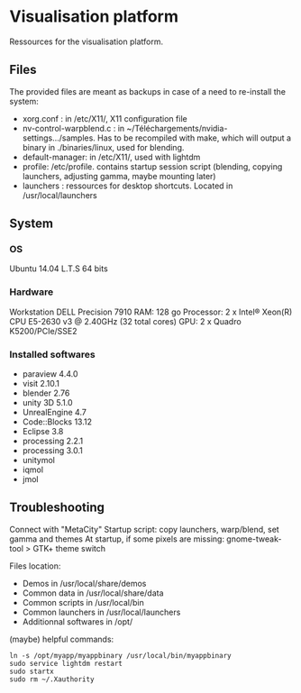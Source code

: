 # Visualisation platform
Ressources for the visualisation platform.

## Files
The provided files are meant as backups in case of a need to re-install the system:
* xorg.conf : in /etc/X11/, X11 configuration file
* nv-control-warpblend.c : in ~/Téléchargements/nvidia-settings.../samples. Has to be recompiled with make, which will output a binary in ./binaries/linux, used for blending.
* default-manager: in /etc/X11/, used with lightdm
* profile: /etc/profile. contains startup session script (blending, copying launchers, adjusting gamma, maybe mounting later)
* launchers : ressources for desktop shortcuts. Located in /usr/local/launchers

## System
### OS
Ubuntu 14.04 L.T.S 64 bits
### Hardware
Workstation DELL Precision 7910
RAM: 128 go
Processor: 2 x Intel® Xeon(R) CPU E5-2630 v3 @ 2.40GHz (32 total cores)
GPU: 2 x Quadro K5200/PCIe/SSE2
### Installed softwares
* paraview 4.4.0
* visit 2.10.1
* blender 2.76
* unity 3D 5.1.0
* UnrealEngine 4.7
* Code::Blocks 13.12
* Eclipse 3.8
* processing 2.2.1
* processing 3.0.1
* unitymol
* iqmol
* jmol

## Troubleshooting

Connect with "MetaCity"
Startup script: copy launchers, warp/blend, set gamma and themes
At startup, if some pixels are missing:
    gnome-tweak-tool > GTK+ theme switch

Files location:
* Demos in                 /usr/local/share/demos
* Common data in           /usr/local/share/data
* Common scripts in        /usr/local/bin
* Common launchers in      /usr/local/launchers
* Additionnal softwares in /opt/

(maybe) helpful commands:

    ln -s /opt/myapp/myappbinary /usr/local/bin/myappbinary
    sudo service lightdm restart
    sudo startx
    sudo rm ~/.Xauthority
